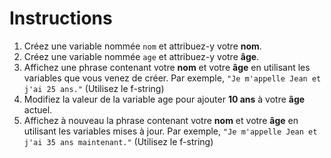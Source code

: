 # Instructions

1. Créez une variable nommée `nom` et attribuez-y votre **nom**.
2. Créez une variable nommée `age` et attribuez-y votre **âge**.
3. Affichez une phrase contenant votre **nom** et votre **âge** en utilisant les variables que vous venez de créer. Par exemple, `"Je m'appelle Jean et j'ai 25 ans."` (Utilisez le f-string)
4. Modifiez la valeur de la variable age pour ajouter **10 ans** à votre **âge** actuel.
5. Affichez à nouveau la phrase contenant votre **nom** et votre **âge** en utilisant les variables mises à jour. Par exemple, `"Je m'appelle Jean et j'ai 35 ans maintenant."` (Utilisez le f-string)
